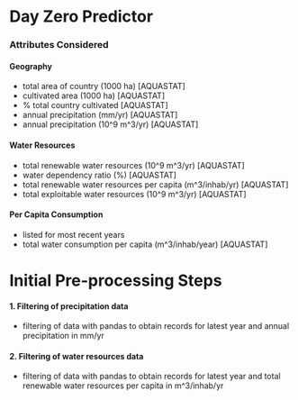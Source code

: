 # Day Zero Predictor

### Attributes Considered
#### Geography
- total area of country (1000 ha) [AQUASTAT]
- cultivated area (1000 ha) [AQUASTAT]
- % total country cultivated [AQUASTAT]
- annual precipitation (mm/yr) [AQUASTAT]
- annual precipitation (10^9 m^3/yr) [AQUASTAT]

#### Water Resources
- total renewable water resources (10^9 m^3/yr) [AQUASTAT]
- water dependency ratio (%) [AQUASTAT]
- total renewable water resources per capita (m^3/inhab/yr) [AQUASTAT]
- total exploitable water resources (10^9 m^3/yr) [AQUASTAT]

#### Per Capita Consumption 
- listed for most recent years
- total water consumption per capita (m^3/inhab/year) [AQUASTAT]

# Initial Pre-processing Steps

#### 1. Filtering of precipitation data 
- filtering of data with pandas to obtain records for latest year and annual precipitation in mm/yr

#### 2. Filtering of water resources data
- filtering of data with pandas to obtain records for latest year and total renewable water resources per capita in m^3/inhab/yr

